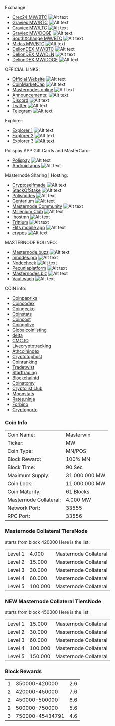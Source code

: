 Exchange:
- [Crex24 MW/BTC](https://crex24.com/exchange/MW-BTC) ![Alt text](https://masterwin.online/github/702868454700482590.png? "Crex24")
- [Graviex MW/BTC](https://graviex.net/markets/mwbtc) ![Alt text](https://masterwin.online/github/703836702308827146.png? "Graviex")
- [Graviex MW/LTC](https://graviex.net/markets/mwltc) ![Alt text](https://masterwin.online/github/703836702308827146.png? "Graviex")
- [Graviex MW/DOGE](https://graviex.net/markets/mwdoge) ![Alt text](https://masterwin.online/github/703836702308827146.png? "Graviex")
- [SouthXchange MW/BTC](https://www.southxchange.com/Market/Book/MW/BTC) ![Alt text](https://masterwin.online/github/703836695946068019.png? "SouthXchange")
- [Midas MW/BTC](https://midas.investments/exchange/MW/BTC) ![Alt text](https://masterwin.online/github/703836697741230091.png? "Midas")
- [DelionDEX MW/BTC](https://dex.delion.online/market/DELION.MW_DELION.BTC) ![Alt text](https://masterwin.online/github/703836701151199242.png? "DelionDEX")
- [DelionDEX MW/DLN](https://dex.delion.online/market/DELION.MW_DELION.DLN) ![Alt text](https://masterwin.online/github/703836701151199242.png? "DelionDEX")
- [DelionDEX MW/DOGE](https://dex.delion.online/market/DELION.MW_DELION.DOGE) ![Alt text](https://masterwin.online/github/703836701151199242.png? "DelionDEX")

OFFICIAL LINKS:
- [Official Website](https://masterwin.online/) ![Alt text](https://masterwin.online/github/701893309475455177.png? "Official Website")
- [CoinMarketCap](https://coinmarketcap.com/currencies/masterwin/) ![Alt text](https://masterwin.online/github/c.png? "CoinMarketCap")
- [Masternodes.online](https://masternodes.online/currencies/MW/) ![Alt text](https://masterwin.online/github/607530120437039104.png? "Masternodes.online")
- [Announcements:](https://bitcoingarden.org/forum/index.php?topic=84392) ![Alt text](https://masterwin.online/github/702868607100780564.png? "Announcements") 
- [Discord](https://discord.gg/URE2RPC) ![Alt text](https://masterwin.online/github/702868164752703488.png? "Discord")
- [Twitter](https://twitter.com/MasterwinMW) ![Alt text](https://masterwin.online/github/702868356352704512.png? "Twitter")
- [Telegram](https://t.me/masterwinofficial) ![Alt text](https://masterwin.online/github/702868304620159076.png? "Telegram")

Explorer:
- [Explorer 1](http://mw.polispay.com/) ![Alt text](https://masterwin.online/github/697546382197915653.png? "Explorer") 
- [Explorer 2](https://chains.trittium.cc/MW/blocks/) ![Alt text](https://masterwin.online/github/697546382197915653.png? "Explorer") 
- [Explorer 3](https://openchains.info/coin/masterwin/) ![Alt text](https://masterwin.online/github/697546382197915653.png? "Explorer") 

Polispay APP Gift Cards and MasterCard:
- [Polispay](https://www.polispay.com/) ![Alt text](https://masterwin.online/github/703836702539644979.png? "Polispay") 
- [Android apps](https://play.google.com/store/apps/details?id=com.polispay.copay) ![Alt text](https://masterwin.online/github/goggle.png? "Polispay Android") 

Masternode Sharing | Hosting:
- [Cryptoselfmade](http://cryptoselfmade.com/?ref=1076cYhXemp7z1) ![Alt text](https://masterwin.online/github/703836690187550811.png? "Cryptoselfmade") 
- [StackOfStake](https://stackofstake.com/) ![Alt text](https://masterwin.online/github/704692407933075487.png? "StackOfStake") 
- [Polisnodes](https://platform.polisnodes.io/coins) ![Alt text](https://masterwin.online/github/704249243941994516.png? "Polisnodes") 
- [Gentarium](https://gtmcoin.io/) ![Alt text](https://masterwin.online/github/704694259458244608.png? "Gentarium") 
- [Masternode Community](http://masternode.community) ![Alt text](https://masterwin.online/github/703836701533011999.png? "Masternode Community") 
- [Millenium Club](https://millenniumclub.ca) ![Alt text](https://masterwin.online/github/703836696772477018.png? "Millenium Club") 
- [Ihostmn](https://ihostmn.com) ![Alt text](https://masterwin.online/github/703836700631367720.png? "Ihostmn") 
- [Trittium](https://node.trittium.cc) ![Alt text](https://masterwin.online/github/703836698022510612.png? "Trittium")  
- [Flits mobile app](https://flitsnode.app/download) ![Alt text](https://masterwin.online/github/703836687188361237.png? "Flits") 
- [crypos](https://crypos.io/) ![Alt text](https://masterwin.online/github/703836702011162654.png? "crypos") 

MASTERNODE ROI INFO:
- [Masternode.buzz](https://coins.masternode.buzz/MW/) ![Alt text](https://masterwin.online/github/703836670554013707.png? "Masternode.buzz")
- [mnodes.pro](https://mnodes.pro/masterwin-masternode-information.php) ![Alt text](https://masterwin.online/github/703836703978160130.png? "mnodes.pro")
- [Nodecheck](https://nodecheck.io/currency/MW) ![Alt text](https://masterwin.online/github/703836700899541074.png? "Nodecheck")
- [Pecuniaplatform](https://pecuniaplatform.io/coin-details/Masterwin) ![Alt text](https://masterwin.online/github/p.png? "Pecuniaplatform")
- [Masternodes.biz](http://masternodes.biz/coindetail.php?c=MW) ![Alt text](https://masterwin.online/github/703836697829441638.png? "Masternodes.biz")
- [Vaultwach](https://www.vaultwatch.eu/detail.php?coin=mw) ![Alt text](https://masterwin.online/github/v.png? "Vaultwach")

COIN info:
- [Coinpaprika](https://coinpaprika.com/coin/mw-masterwin)
- [Coincodex](https://coincodex.com/crypto/masterwin)
- [Coingecko](https://www.coingecko.com/en/coins/masterwin)
- [Coinstats](https://coinstats.app/en/coins/masterwin)
- [Coincost](http://coincost.net/en/currency/masterwin)
- [Coingolive](https://coingolive.com/en/coins/masterwin)
- [Globalcoinlisting](https://globalcoinlisting.com/currency/masterwin)
- [delta](https://delta.app/en/crypto/mw/masterwincoin)
- [CMC.IO](https://cmc.io/coins/masterwin/)
- [Livecryptotracking](http://livecryptotracking.com/currency/masterwin/)
- [Athcoinindex](https://athcoinindex.com/coin/masterwin)
- [Cryptotophost](https://cryptotophost.com/coin/mw)
- [Coinranking](https://coinranking.com/coin/F7GShh8J+masterwin-mw)
- [Tradetwist](https://tradetwist.com/currency/masterwin)
- [Starttrading](https://starttrading.com/currencies/masterwin/)
- [Blockchaintd](https://blockchaintd.com/prices/masterwin)
- [Coinatomy](http://coinatomy.com/currency/masterwin)
- [Cryptolist.club](https://cryptolist.club/currency/masterwin)
- [Moonstats](https://www.moonstats.com/mw-masterwin)
- [Rates.ninja](https://rates.ninja/cryptocurrency/masterwin)
- [Forbino](https://forbino.com/pl/kursy/masterwin/)
- [Cryptoporto](https://cryptoporto.com/)

### Coin Info

<table>
<tr><td>Coin Name:</td><td>Masterwin</td></tr>
<tr><td>Ticker:</td><td>MW</td></tr>
<tr><td>Coin Type:</td><td>MN/POS</td></tr>
<tr><td>Block Reward:</td><td>100% MN</td></tr>
<tr><td>Block Time:</td><td>90 Sec</td></tr>                 
<tr><td>Maximum Supply:</td><td>31.000.000 MW</td></tr>
<tr><td>Coin Lock:</td><td>11.000.000 MW</td></tr>
<tr><td>Coin Maturity:</td><td>61 Blocks</td></tr>
<tr><td>Masternode Collateral:</td><td>4.000 MW</td></tr>		
<tr><td>Network Port:</td><td>33555</td></tr>
<tr><td>RPC Port:</td><td>33556</td></tr>
</table>

### Masternode Collateral TiersNode
starts from block 420000
Here is the list:
<table>
<tr><td>Level 1</td><td>4.000</td><td>Masternode Collateral</td></tr>
<tr><td>Level 2</td><td>15.000</td><td>Masternode Collateral</td></tr>
<tr><td>Level 3</td><td>30.000</td><td>Masternode Collateral</td></tr>
<tr><td>Level 4</td><td>60.000</td><td>Masternode Collateral</td></tr>
<tr><td>Level 5</td><td>100.000</td><td>Masternode Collateral</td></tr>
</table>

### NEW Masternode Collateral TiersNode
starts from block 450000
Here is the list:
<table>
<tr><td>Level 1</td><td>15.000</td><td>Masternode Collateral</td></tr>
<tr><td>Level 2</td><td>30.000</td><td>Masternode Collateral</td></tr>
<tr><td>Level 3</td><td>60.000</td><td>Masternode Collateral</td></tr>
<tr><td>Level 4</td><td>100.000</td><td>Masternode Collateral</td></tr>
<tr><td>Level 5</td><td>150.000</td><td>Masternode Collateral</td></tr>
</table>

### Block Rewards

<table>
<tr><td>1</td><td>350000-420000</td><td>2.6</td></tr>
<tr><td>2</td><td>420000-450000</td><td>7.6</td></tr>
<tr><td>2</td><td>450000-500000</td><td>6.6</td></tr>
<tr><td>2</td><td>500000-750000</td><td>5.6</td></tr>
<tr><td>3</td><td>750000-45434791</td><td>4.6</td></tr>
</table>